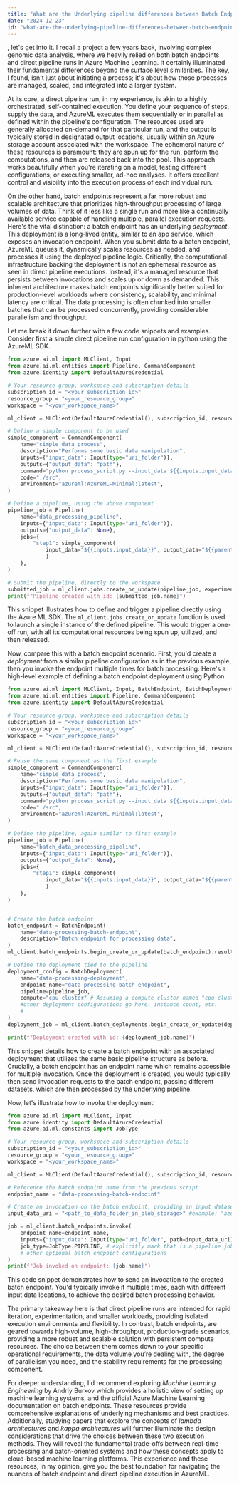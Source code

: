 ```yaml
---
title: "What are the Underlying pipeline differences between Batch Endpoints & direct pipeline runs in AzureML?"
date: "2024-12-23"
id: "what-are-the-underlying-pipeline-differences-between-batch-endpoints--direct-pipeline-runs-in-azureml"
---
```


, let's get into it. I recall a project a few years back, involving complex genomic data analysis, where we heavily relied on both batch endpoints and direct pipeline runs in Azure Machine Learning. It certainly illuminated their fundamental differences beyond the surface level similarities. The key, I found, isn't just about initiating a process; it's about how those processes are managed, scaled, and integrated into a larger system.

At its core, a direct pipeline run, in my experience, is akin to a highly orchestrated, self-contained execution. You define your sequence of steps, supply the data, and AzureML executes them sequentially or in parallel as defined within the pipeline's configuration. The resources used are generally allocated on-demand for that particular run, and the output is typically stored in designated output locations, usually within an Azure storage account associated with the workspace. The ephemeral nature of these resources is paramount: they are spun up for the run, perform the computations, and then are released back into the pool. This approach works beautifully when you're iterating on a model, testing different configurations, or executing smaller, ad-hoc analyses. It offers excellent control and visibility into the execution process of each individual run.

On the other hand, batch endpoints represent a far more robust and scalable architecture that prioritizes high-throughput processing of large volumes of data. Think of it less like a single run and more like a continually available service capable of handling multiple, parallel execution requests. Here's the vital distinction: a batch endpoint has an underlying *deployment*. This deployment is a long-lived entity, similar to an app service, which exposes an invocation endpoint. When you submit data to a batch endpoint, AzureML queues it, dynamically scales resources as needed, and processes it using the deployed pipeline logic. Critically, the computational infrastructure backing the deployment is not an ephemeral resource as seen in direct pipeline executions. Instead, it's a managed resource that persists between invocations and scales up or down as demanded. This inherent architecture makes batch endpoints significantly better suited for production-level workloads where consistency, scalability, and minimal latency are critical. The data processing is often chunked into smaller batches that can be processed concurrently, providing considerable parallelism and throughput.

Let me break it down further with a few code snippets and examples. Consider first a simple direct pipeline run configuration in python using the AzureML SDK.

```python
from azure.ai.ml import MLClient, Input
from azure.ai.ml.entities import Pipeline, CommandComponent
from azure.identity import DefaultAzureCredential

# Your resource group, workspace and subscription details
subscription_id = "<your_subscription_id>"
resource_group = "<your_resource_group>"
workspace = "<your_workspace_name>"

ml_client = MLClient(DefaultAzureCredential(), subscription_id, resource_group, workspace)

# Define a simple component to be used
simple_component = CommandComponent(
    name="simple_data_process",
    description="Performs some basic data manipulation",
    inputs={"input_data": Input(type="uri_folder")},
    outputs={"output_data": "path"},
    command="python process_script.py --input_data ${{inputs.input_data}} --output_data ${{outputs.output_data}}",
    code="./src",
    environment="azureml:AzureML-Minimal:latest",
)

# Define a pipeline, using the above component
pipeline_job = Pipeline(
    name="data_processing_pipeline",
    inputs={"input_data": Input(type="uri_folder")},
    outputs={"output_data": None},
    jobs={
        "step1": simple_component(
            input_data="${{inputs.input_data}}", output_data="${{parent.outputs.output_data}}"
            )
    },
)

# Submit the pipeline, directly to the workspace
submitted_job = ml_client.jobs.create_or_update(pipeline_job, experiment_name="pipeline_exploration")
print(f"Pipeline created with id: {submitted_job.name}")
```

This snippet illustrates how to define and trigger a pipeline directly using the Azure ML SDK. The `ml_client.jobs.create_or_update` function is used to launch a single instance of the defined pipeline. This would trigger a one-off run, with all its computational resources being spun up, utilized, and then released.

Now, compare this with a batch endpoint scenario. First, you'd create a *deployment* from a similar pipeline configuration as in the previous example, then you invoke the endpoint multiple times for batch processing. Here's a high-level example of defining a batch endpoint deployment using Python:

```python
from azure.ai.ml import MLClient, Input, BatchEndpoint, BatchDeployment
from azure.ai.ml.entities import Pipeline, CommandComponent
from azure.identity import DefaultAzureCredential

# Your resource group, workspace and subscription details
subscription_id = "<your_subscription_id>"
resource_group = "<your_resource_group>"
workspace = "<your_workspace_name>"

ml_client = MLClient(DefaultAzureCredential(), subscription_id, resource_group, workspace)

# Reuse the same component as the first example
simple_component = CommandComponent(
    name="simple_data_process",
    description="Performs some basic data manipulation",
    inputs={"input_data": Input(type="uri_folder")},
    outputs={"output_data": "path"},
    command="python process_script.py --input_data ${{inputs.input_data}} --output_data ${{outputs.output_data}}",
    code="./src",
    environment="azureml:AzureML-Minimal:latest",
)

# Define the pipeline, again similar to first example
pipeline_job = Pipeline(
    name="batch_data_processing_pipeline",
    inputs={"input_data": Input(type="uri_folder")},
    outputs={"output_data": None},
    jobs={
        "step1": simple_component(
            input_data="${{inputs.input_data}}", output_data="${{parent.outputs.output_data}}"
            )
    },
)


# Create the batch endpoint
batch_endpoint = BatchEndpoint(
    name="data-processing-batch-endpoint",
    description="Batch endpoint for processing data",
)
ml_client.batch_endpoints.begin_create_or_update(batch_endpoint).result()

# Define the deployment tied to the pipeline
deployment_config = BatchDeployment(
    name="data-processing-deployment",
    endpoint_name="data-processing-batch-endpoint",
    pipeline=pipeline_job,
    compute="cpu-cluster" # Assuming a compute cluster named "cpu-cluster" exists
    #other deployment configurations go here: instance count, etc.
    #
)
deployment_job = ml_client.batch_deployments.begin_create_or_update(deployment_config).result()

print(f"Deployment created with id: {deployment_job.name}")
```

This snippet details how to create a batch endpoint with an associated deployment that utilizes the same basic pipeline structure as before. Crucially, a batch endpoint has an endpoint name which remains accessible for multiple invocation. Once the deployment is created, you would typically then send invocation requests to the batch endpoint, passing different datasets, which are then processed by the underlying pipeline.

Now, let's illustrate how to invoke the deployment:

```python
from azure.ai.ml import MLClient, Input
from azure.identity import DefaultAzureCredential
from azure.ai.ml.constants import JobType

# Your resource group, workspace and subscription details
subscription_id = "<your_subscription_id>"
resource_group = "<your_resource_group>"
workspace = "<your_workspace_name>"

ml_client = MLClient(DefaultAzureCredential(), subscription_id, resource_group, workspace)

# Reference the batch endpoint name from the previous script
endpoint_name = "data-processing-batch-endpoint"

# Create an invocation on the batch endpoint, providing an input dataset
input_data_uri = "<path_to_data_folder_in_blob_storage>" #example: "azureml://datastores/workspaceblobstore/sample_data"

job = ml_client.batch_endpoints.invoke(
    endpoint_name=endpoint_name,
    inputs={"input_data": Input(type="uri_folder", path=input_data_uri)},
    job_type=JobType.PIPELINE, # explicitly mark that is a pipeline job
    # other optional batch endpoint configurations
)
print(f"Job invoked on endpoint: {job.name}")
```

This code snippet demonstrates how to send an invocation to the created batch endpoint. You'd typically invoke it multiple times, each with different input data locations, to achieve the desired batch processing behavior.

The primary takeaway here is that direct pipeline runs are intended for rapid iteration, experimentation, and smaller workloads, providing isolated execution environments and flexibility. In contrast, batch endpoints, are geared towards high-volume, high-throughput, production-grade scenarios, providing a more robust and scalable solution with persistent compute resources. The choice between them comes down to your specific operational requirements, the data volume you’re dealing with, the degree of parallelism you need, and the stability requirements for the processing component.

For deeper understanding, I'd recommend exploring *Machine Learning Engineering* by Andriy Burkov which provides a holistic view of setting up machine learning systems, and the official Azure Machine Learning documentation on batch endpoints. These resources provide comprehensive explanations of underlying mechanisms and best practices. Additionally, studying papers that explore the concepts of *lambda architectures* and *kappa architectures* will further illuminate the design considerations that drive the choices between these two execution methods. They will reveal the fundamental trade-offs between real-time processing and batch-oriented systems and how these concepts apply to cloud-based machine learning platforms. This experience and these resources, in my opinion, give you the best foundation for navigating the nuances of batch endpoint and direct pipeline execution in AzureML.

